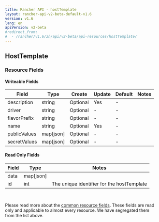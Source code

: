 ```yaml
---
title: Rancher API - hostTemplate
layout: rancher-api-v2-beta-default-v1.6
version: v1.6
lang: en
apiVersion: v2-beta
#redirect_from:
#  - /rancher/v1.6/zh/api/v2-beta/api-resources/hostTemplate/
---
```


## HostTemplate



### Resource Fields

#### Writeable Fields

Field | Type | Create | Update | Default | Notes
---|---|---|---|---|---
description | string | Optional | Yes | - | 
driver | string | Optional | - | - | 
flavorPrefix | string | Optional | - | - | 
name | string | Optional | Yes | - | 
publicValues | map[json] | Optional | - | - | 
secretValues | map[json] | Optional | - | - | 


#### Read Only Fields

Field | Type   | Notes
---|---|---
data | map[json]  | 
id | int  | The unique identifier for the hostTemplate


<br>

Please read more about the [common resource fields]({{site.baseurl}}/rancher/{{page.version}}/{{page.lang}}/api/{{page.apiVersion}}/common/). These fields are read only and applicable to almost every resource. We have segregated them from the list above.





